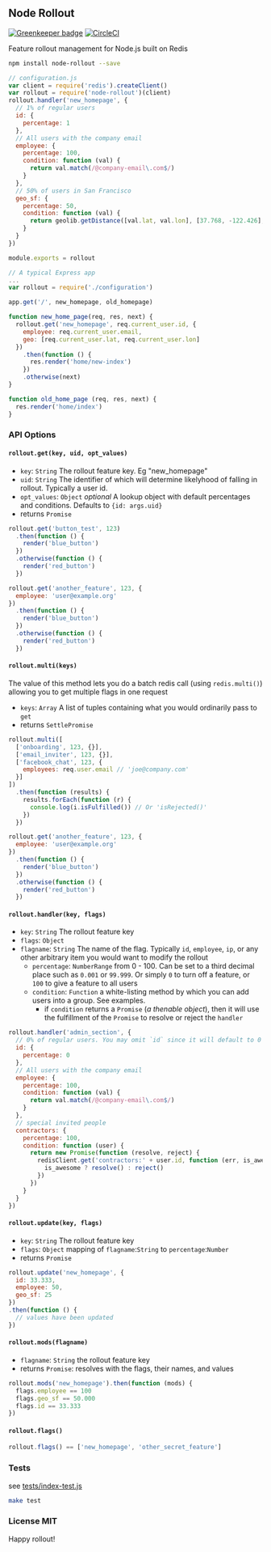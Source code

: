 ## Node Rollout

[![Greenkeeper badge](https://badges.greenkeeper.io/mix/node-rollout.svg)](https://greenkeeper.io/)
[![CircleCI](https://circleci.com/gh/mix/node-rollout/tree/master.svg?style=svg)](https://circleci.com/gh/mix/node-rollout/tree/master)

Feature rollout management for Node.js built on Redis

``` sh
npm install node-rollout --save
```

``` js
// configuration.js
var client = require('redis').createClient()
var rollout = require('node-rollout')(client)
rollout.handler('new_homepage', {
  // 1% of regular users
  id: {
    percentage: 1
  },
  // All users with the company email
  employee: {
    percentage: 100,
    condition: function (val) {
      return val.match(/@company-email\.com$/)
    }
  },
  // 50% of users in San Francisco
  geo_sf: {
    percentage: 50,
    condition: function (val) {
      return geolib.getDistance([val.lat, val.lon], [37.768, -122.426], 'miles') < 7
    }
  }
})

module.exports = rollout
```

``` js
// A typical Express app
...
var rollout = require('./configuration')

app.get('/', new_homepage, old_homepage)

function new_home_page(req, res, next) {
  rollout.get('new_homepage', req.current_user.id, {
    employee: req.current_user.email,
    geo: [req.current_user.lat, req.current_user.lon]
  })
    .then(function () {
      res.render('home/new-index')
    })
    .otherwise(next)
}

function old_home_page (req, res, next) {
  res.render('home/index')
}

```


### API Options

#### `rollout.get(key, uid, opt_values)`

 - `key`: `String` The rollout feature key. Eg "new_homepage"
 - `uid`: `String` The identifier of which will determine likelyhood of falling in rollout. Typically a user id.
 - `opt_values`: `Object` *optional* A lookup object with default percentages and conditions. Defaults to `{id: args.uid}`
 - returns `Promise`

``` js
rollout.get('button_test', 123)
  .then(function () {
    render('blue_button')
  })
  .otherwise(function () {
    render('red_button')
  })

rollout.get('another_feature', 123, {
  employee: 'user@example.org'
})
  .then(function () {
    render('blue_button')
  })
  .otherwise(function () {
    render('red_button')
  })
```

#### `rollout.multi(keys)`
The value of this method lets you do a batch redis call (using `redis.multi()`) allowing you to get multiple flags in one request

 - `keys`: `Array` A list of tuples containing what you would ordinarily pass to `get`
 - returns `SettlePromise`

``` js
rollout.multi([
  ['onboarding', 123, {}],
  ['email_inviter', 123, {}],
  ['facebook_chat', 123, {
    employees: req.user.email // 'joe@company.com'
  }]
])
  .then(function (results) {
    results.forEach(function (r) {
      console.log(i.isFulfilled()) // Or 'isRejected()'
    })
  })

rollout.get('another_feature', 123, {
  employee: 'user@example.org'
})
  .then(function () {
    render('blue_button')
  })
  .otherwise(function () {
    render('red_button')
  })
```

#### `rollout.handler(key, flags)`
 - `key`: `String` The rollout feature key
 - `flags`: `Object`
  - `flagname`: `String` The name of the flag. Typically `id`, `employee`, `ip`, or any other arbitrary item you would want to modify the rollout
    - `percentage`: `NumberRange` from 0 - 100. Can be set to a third decimal place such as `0.001` or `99.999`. Or simply `0` to turn off a feature, or `100` to give a feature to all users
    - `condition`: `Function` a white-listing method by which you can add users into a group. See examples.
      - if `condition` returns a `Promise` (*a thenable object*), then it will use the fulfillment of the `Promise` to resolve or reject the `handler`

``` js
rollout.handler('admin_section', {
  // 0% of regular users. You may omit `id` since it will default to 0
  id: {
    percentage: 0
  },
  // All users with the company email
  employee: {
    percentage: 100,
    condition: function (val) {
      return val.match(/@company-email\.com$/)
    }
  },
  // special invited people
  contractors: {
    percentage: 100,
    condition: function (user) {
      return new Promise(function (resolve, reject) {
        redisClient.get('contractors:' + user.id, function (err, is_awesome) {
          is_awesome ? resolve() : reject()
        })
      })
    }
  }
})
```

#### `rollout.update(key, flags)`
 - `key`: `String` The rollout feature key
 - `flags`: `Object` mapping of `flagname`:`String` to `percentage`:`Number`
 - returns `Promise`

``` js
rollout.update('new_homepage', {
  id: 33.333,
  employee: 50,
  geo_sf: 25
})
.then(function () {
  // values have been updated
})
```

#### `rollout.mods(flagname)`
  - `flagname`: `String` the rollout feature key
  - returns `Promise`: resolves with the flags, their names, and values

``` js
rollout.mods('new_homepage').then(function (mods) {
  flags.employee == 100
  flags.geo_sf == 50.000
  flags.id == 33.333
})
```

#### `rollout.flags()`

``` js
rollout.flags() == ['new_homepage', 'other_secret_feature']
```

### Tests
see [tests/index-test.js](tests/index-test.js)

``` sh
make test
```

### License MIT

Happy rollout!
